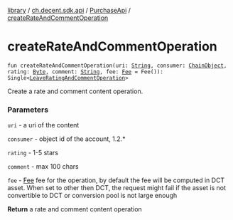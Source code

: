 [library](../../index.md) / [ch.decent.sdk.api](../index.md) / [PurchaseApi](index.md) / [createRateAndCommentOperation](./create-rate-and-comment-operation.md)

# createRateAndCommentOperation

`fun createRateAndCommentOperation(uri: `[`String`](https://kotlinlang.org/api/latest/jvm/stdlib/kotlin/-string/index.html)`, consumer: `[`ChainObject`](../../ch.decent.sdk.model/-chain-object/index.md)`, rating: `[`Byte`](https://kotlinlang.org/api/latest/jvm/stdlib/kotlin/-byte/index.html)`, comment: `[`String`](https://kotlinlang.org/api/latest/jvm/stdlib/kotlin/-string/index.html)`, fee: `[`Fee`](../../ch.decent.sdk.model/-fee/index.md)` = Fee()): Single<`[`LeaveRatingAndCommentOperation`](../../ch.decent.sdk.model.operation/-leave-rating-and-comment-operation/index.md)`>`

Create a rate and comment content operation.

### Parameters

`uri` - a uri of the content

`consumer` - object id of the account, 1.2.*

`rating` - 1-5 stars

`comment` - max 100 chars

`fee` - [Fee](../../ch.decent.sdk.model/-fee/index.md) fee for the operation, by default the fee will be computed in DCT asset.
When set to other then DCT, the request might fail if the asset is not convertible to DCT or conversion pool is not large enough

**Return**
a rate and comment content operation

